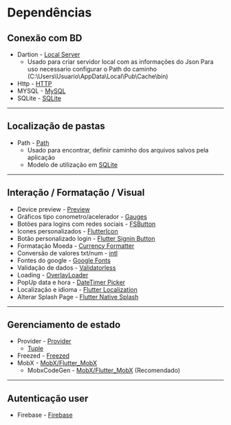 # Dependências
## Conexão com BD 
- Dartion - [Local Server](https://pub.dev/packages/dartion)
    - Usado para criar servidor local com as informações do Json
      Para uso necessario configurar o Path do caminho (C:\Users\Usuario\AppData\Local\Pub\Cache\bin)
- Http - [HTTP](./Rest-RestFull/HTTP.md)
- MYSQL - [MySQL](./Rest-RestFull/MYSQL.md)
- SQLite - [SQLite](./Rest-RestFull/SQLite.md)
***
## Localização de pastas
- Path - [Path](./Rest-RestFull/Path.md)
    - Usado para encontrar, definir caminho dos arquivos salvos pela aplicação
    - Modelo de utilização em [SQLite](../Dependencias/Rest-RestFull/SQLite/Modelos/database_sqlite.md)

***
## Interação / Formatação / Visual
- Device preview - [Preview](../Dependencias/Device_preview.md)
- Gráficos tipo conometro/acelerador - [Gauges](../Dependencias/Packages/Gauges_Visual_Acelerometros.md)
- Botões para logins com redes sociais - [FSButton](../Dependencias/Packages/flutter_signin_button.md)
- Icones personalizados - [FlutterIcon](../Dependencias/Packages/flutter_icon.md)
- Botão personalizado login - [Flutter Signin Button](../Dependencias/Packages/flutter_signin_button.md)
- Formatação Moeda - [Currency Formatter](../Dependencias/Packages/Currency_formatter.md)
- Conversão de valores txt/num - [intl](../Dependencias/Packages/intl.md)
- Fontes do google - [Google Fonts](../Dependencias/Packages/google_fonts.md)
- Validação de dados - [Validatorless](../Dependencias/Validatorless.md)
- Loading - [OverlayLoader](../Dependencias/OverlayLoader.md)
- PopUp data e hora - [DateTimer Picker](../Dependencias/Datetime.md)
- Localização e idioma - [Flutter Localization](../Dependencias/Packages/FlutterLocale.md)
- Alterar Splash Page - [Flutter Native Splash](../Dependencias/Packages/Flutter_Native_Splash_.md)
***
## Gerenciamento de estado
- Provider - [Provider](./Provider.md)
    - [Tuple](./Tuple.md)
- Freezed - [Freezed](./Freezed.md)
- MobX - [MobX/Flutter_MobX](./MobX.md)
    - MobxCodeGen - [MobX/Flutter_MobX](./MobX_CodeGen.md) (Recomendado)
***
## Autenticação user
- Firebase - [Firebase](./Rest-RestFull/FireBase/Autenticacao/FireBase.md)

